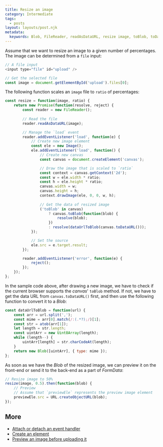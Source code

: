 ```yaml
---
title: Resize an image
category: Intermediate
tags:
  - posts
layout: layouts/post.njk
metadata:
  keywords: Blob, FileReader, readAsDataURL, resize image, toBlob, toDataURL, URL createObjectURL
---
```


Assume that we want to resize an image to a given number of percentages. The image can be determined from a `file` input:

```js
// A file input
<input type="file" id="upload" />

// Get the selected file
const image = document.getElementById('upload').files[0];
```

The following function scales an `image` file to `ratio` of percentages:

```js
const resize = function(image, ratio) {
    return new Promise(function(resolve, reject) {
        const reader = new FileReader();
        
        // Read the file
        reader.readAsDataURL(image);

        // Manage the `load` event
        reader.addEventListener('load', function(e) {
            // Create new image element
            const ele = new Image();
            ele.addEventListener('load', function() {
                // Create new canvas
                const canvas = document.createElement('canvas');

                // Draw the image that is scaled to `ratio`
                const context = canvas.getContext('2d');
                const w = ele.width * ratio;
                const h = ele.height * ratio;
                canvas.width = w;
                canvas.height = h;
                context.drawImage(ele, 0, 0, w, h);
                
                // Get the data of resized image
                ('toBlob' in canvas)
                    ? canvas.toBlob(function(blob) {
                        resolve(blob);
                    })
                    : resolve(dataUrlToBlob(canvas.toDataURL()));
            });

            // Set the source
            ele.src = e.target.result;
        });

        reader.addEventListener('error', function(e) {
            reject();
        });
    });
};
```

In the sample code above, after drawing a new image, we have to check if the current browser supports the _canvas_' `toBlob` method. If not, we have to get the data URL from `canvas.toDataURL()` first, and then use the following function to convert it to a _Blob_:

```js
const dataUrlToBlob = function(url) {
    const arr = url.split(',');
    const mime = arr[0].match(/:(.*?);/)[1];
    const str = atob(arr[1]);
    let length = str.length;
    const uintArr = new Uint8Array(length);
    while (length--) {
        uintArr[length] = str.charCodeAt(length);
    }
    return new Blob([uintArr], { type: mime });
};
```

As soon as we have the _Blob_ of the resized image, we can preview it on the front-end or send it to the back-end as a part of _FormData_:

```js
// Resize image to 50%
resize(image, 0.5).then(function(blob) {
    // Preview
    // Assume that `previewEle` represents the preview image element
    previewEle.src = URL.createObjectURL(blob);
});
```

## More

* [Attach or detach an event handler](/attach-or-detach-an-event-handler)
* [Create an element](/create-an-element)
* [Preview an image before uploading it](/preview-an-image-before-uploading-it)